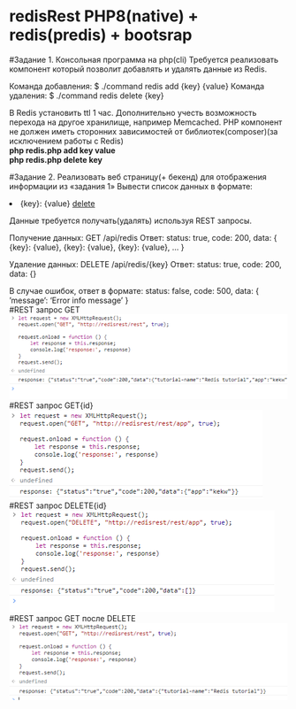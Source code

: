 # redisRest PHP8(native) + redis(predis) + bootsrap
#Задание 1. 
Консольная программа на php(cli)
Требуется реализовать компонент который позволит добавлять и удалять данные из Redis.

Команда добавления: $ ./command redis add {key} {value}
Команда удаления: $ ./command redis delete {key}

В Redis установить ttl 1 час. Дополнительно учесть возможность перехода на другое хранилище, например Memcached.
PHP компонент не должен иметь сторонних зависимостей от библиотек(composer)(за исключением работы с Redis)  
**php redis.php add key value**  
**php redis.php delete key**

#Задание 2. 
Реализовать веб страницу(+ бекенд) для отображения информации из «задания 1»
Вывести список данных в формате:
<li>{key}: {value} <a href=‘#’ class=‘remove’>delete</a></li>

Данные требуется получать(удалять) используя REST запросы.

Получение данных: GET /api/redis
Ответ:
status: true,
code: 200,
data: {
 {key}: {value},
 {key}: {value},
 {key}: {value},
 …
}

Удаление данных: DELETE /api/redis/{key}
Ответ:
status: true,
code: 200,
data: {}

В случае ошибок, ответ в формате: 
status: false,
code: 500,
data: {
 ’message’: ‘Error info message’
}  
#REST запрос GET  
![REST запрос GET](img/Screenshot_2.png)  
#REST запрос GET{id}  
![REST запрос GET{id}](img/Screenshot_3.png)  
#REST запрос DELETE{id}  
![REST запрос DELETE{id}](img/Screenshot_4.png)  
#REST запрос GET после DELETE  
![REST запрос GET после DELETE](img/Screenshot_5.png)
